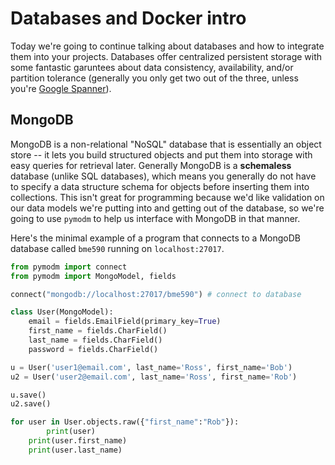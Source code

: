 # Databases and Docker intro

Today we're going to continue talking about databases and how to integrate them into your projects. Databases offer centralized persistent storage with some fantastic garuntees about data consistency, availability, and/or partition tolerance (generally you only get two out of the three, unless you're [Google Spanner](https://cloud.google.com/spanner/?utm_source=google&utm_medium=cpc&utm_campaign=na-US-all-en-dr-bkws-all-all-trial-e-dr-1003905&utm_content=text-ad-none-any-DEV_c-CRE_201438283354-ADGP_Hybrid%20%7C%20AW%20SEM%20%7C%20BKWS%20%7C%20Multi%20~%20Google%20Spanner-KWID_43700021846306996-kwd-343702663564&utm_term=KW_google%20spanner-ST_google%20spanner&gclid=EAIaIQobChMIjdL358Lf2QIVQUOGCh3zAQVtEAAYASAAEgJEQPD_BwE&dclid=CI3U6ujC39kCFQtmwQodrQMLNw)). 

## MongoDB
MongoDB is a non-relational "NoSQL" database that is essentially an object store -- it lets you build structured objects and put them into storage with easy queries for retrieval later. Generally MongoDB is a __schemaless__ database (unlike SQL databases), which means you generally do not have to specify a data structure schema for objects before inserting them into collections. This isn't great for programming because we'd like validation on our data models we're putting into and getting out of the database, so we're going to use `pymodm` to help us interface with MongoDB in that manner. 

Here's the minimal example of a program that connects to a MongoDB database called `bme590` running on `localhost:27017`. 

```py
from pymodm import connect
from pymodm import MongoModel, fields

connect("mongodb://localhost:27017/bme590") # connect to database

class User(MongoModel):
    email = fields.EmailField(primary_key=True)
    first_name = fields.CharField()
    last_name = fields.CharField()
    password = fields.CharField()

u = User('user1@email.com', last_name='Ross', first_name='Bob')
u2 = User('user2@email.com', last_name='Ross', first_name='Rob')

u.save()
u2.save()

for user in User.objects.raw({"first_name":"Rob"}):
        print(user)
	print(user.first_name)
	print(user.last_name)
```
